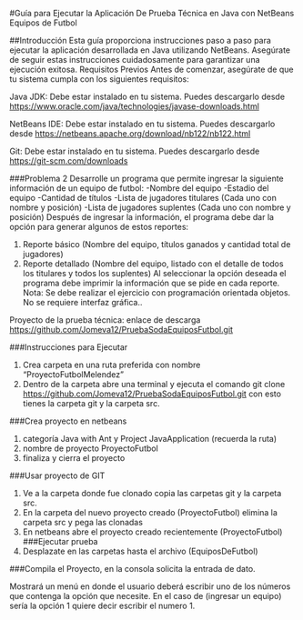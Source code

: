 #Guía para Ejecutar la Aplicación De Prueba Técnica en Java con NetBeans 
Equipos de Futbol


##Introducción
Esta guía proporciona instrucciones paso a paso para ejecutar la aplicación desarrollada en Java utilizando NetBeans. Asegúrate de seguir estas instrucciones cuidadosamente para garantizar una ejecución exitosa.
Requisitos Previos
Antes de comenzar, asegúrate de que tu sistema cumpla con los siguientes requisitos:

Java JDK: Debe estar instalado en tu sistema. Puedes descargarlo desde https://www.oracle.com/java/technologies/javase-downloads.html

NetBeans IDE: Debe estar instalado en tu sistema. Puedes descargarlo desde https://netbeans.apache.org/download/nb122/nb122.html

Git: Debe estar instalado en tu sistema. Puedes descargarlo desde
https://git-scm.com/downloads

###Problema 2
Desarrolle un programa que permite ingresar la siguiente información de un equipo de futbol:
-Nombre del equipo
-Estadio del equipo
-Cantidad de títulos
-Lista de jugadores titulares (Cada uno con nombre y posición)
-Lista de jugadores suplentes (Cada uno con nombre y posición)
Después de ingresar la información, el programa debe dar la opción para generar algunos de estos reportes:
1. Reporte básico (Nombre del equipo, títulos ganados y cantidad total de jugadores)
2. Reporte detallado (Nombre del equipo, listado con el detalle de todos los titulares y todos los suplentes)
Al seleccionar la opción deseada el programa debe imprimir la información que se pide en cada reporte.
Nota: Se debe realizar el ejercicio con programación orientada objetos.
No se requiere interfaz gráfica..

Proyecto de la prueba técnica: enlace de descarga
 https://github.com/Jomeva12/PruebaSodaEquiposFutbol.git

###Instrucciones para Ejecutar
1.	Crea carpeta en una ruta preferida con nombre “ProyectoFutbolMelendez”
2.	Dentro de la carpeta abre una terminal y ejecuta el comando
 git clone  https://github.com/Jomeva12/PruebaSodaEquiposFutbol.git
con esto tienes la carpeta git y la carpeta src.

###Crea proyecto en netbeans 
1.	categoría Java with Ant y Project JavaApplication (recuerda la ruta)
2.	nombre de proyecto ProyectoFutbol
3.	finaliza y cierra el proyecto

###Usar proyecto de GIT
1.	Ve a la carpeta donde fue clonado copia las carpetas git y la carpeta src.
2.	En la carpeta del nuevo proyecto creado (ProyectoFutbol) elimina la carpeta src y pega las clonadas
3.	En netbeans abre el proyecto creado recientemente (ProyectoFutbol)
###Ejecutar prueba
1.	Desplazate en las carpetas hasta el archivo (EquiposDeFutbol)
 










###Compila el Proyecto, en la consola solicita la entrada de dato.















	
Mostrará un menú en donde el usuario deberá escribir uno de los números que contenga la opción que necesite.
En el caso de (ingresar un equipo) sería la opción 1 quiere decir escribir el numero 1.
